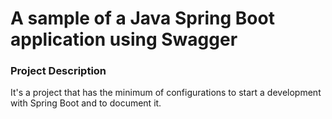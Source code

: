 # A sample of a Java Spring Boot application using Swagger

### Project Description
It's a project that has the minimum of configurations to start a development with Spring Boot and to document it.